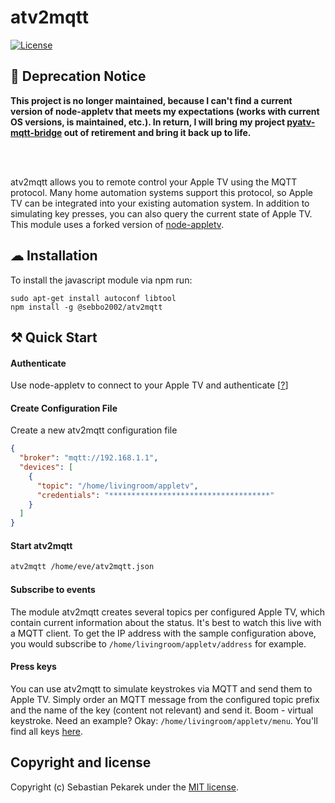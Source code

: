 # atv2mqtt

[![License](https://img.shields.io/badge/license-MIT-blue.svg?style=flat-square)](LICENSE)

## 🚨 Deprecation Notice

**This project is no longer maintained, because I can't find a current version of node-appletv that meets my
expectations (works with current OS versions, is maintained, etc.). In return, I will bring my project
[pyatv-mqtt-bridge](https://github.com/sebbo2002/pyatv-mqtt-bridge) out of retirement and bring it back up to life.**

<br />
<br />

atv2mqtt allows you to remote control your Apple TV using the MQTT protocol. Many home automation systems support
this protocol, so Apple TV can be integrated into your existing automation system. In addition to
simulating key presses, you can also query the current state of Apple TV. This module uses a forked version of
[node-appletv](https://github.com/evandcoleman/node-appletv).


## ☁ Installation

To install the javascript module via npm run:

    sudo apt-get install autoconf libtool
	npm install -g @sebbo2002/atv2mqtt


## ⚒ Quick Start

#### Authenticate
Use node-appletv to connect to your Apple TV and authenticate [[?](https://github.com/evandcoleman/node-appletv#as-a-standalone-cli)]

#### Create Configuration File
Create a new atv2mqtt configuration file
```json
{
  "broker": "mqtt://192.168.1.1",
  "devices": [
    {
      "topic": "/home/livingroom/appletv",
      "credentials": "************************************"
    }
  ]
}
```

#### Start atv2mqtt
```bash
atv2mqtt /home/eve/atv2mqtt.json
```

#### Subscribe to events
The module atv2mqtt creates several topics per configured Apple TV, which contain current information about the status.
It's best to watch this live with a MQTT client. To get the IP address with the sample configuration above, you would
subscribe to `/home/livingroom/appletv/address` for example.

#### Press keys
You can use atv2mqtt to simulate keystrokes via MQTT and send them to Apple TV. Simply order an MQTT message from the
configured topic prefix and the name of the key (content not relevant) and send it. Boom - virtual keystroke. Need an
example? Okay: `/home/livingroom/appletv/menu`. You'll find all keys [here](https://github.com/sebbo2002/atv2mqtt/blob/master/src/index.js#L6).



## Copyright and license

Copyright (c) Sebastian Pekarek under the [MIT license](LICENSE).
